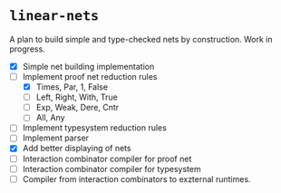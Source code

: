 # `linear-nets`

A plan to build simple and type-checked nets by construction. Work in progress.

- [X] Simple net building implementation
- [ ] Implement proof net reduction rules
  - [X] Times, Par, 1, False
  - [ ] Left, Right, With, True
  - [ ] Exp, Weak, Dere, Cntr
  - [ ] All, Any
- [ ] Implement typesystem reduction rules
- [ ] Implement parser
- [X] Add better displaying of nets
- [ ] Interaction combinator compiler for proof net
- [ ] Interaction combinator compiler for typesystem
- [ ] Compiler from interaction combinators to exzternal runtimes.
